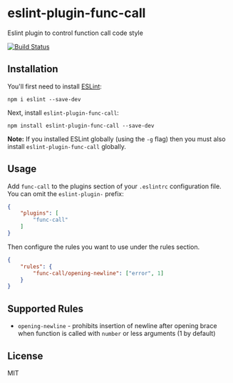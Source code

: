 # eslint-plugin-func-call

Eslint plugin to control function call code style

[![Build Status](https://travis-ci.org/titarenko/eslint-plugin-func-call.svg?branch=master)](https://travis-ci.org/titarenko/eslint-plugin-func-call)

## Installation

You'll first need to install [ESLint](http://eslint.org):

```
npm i eslint --save-dev
```

Next, install `eslint-plugin-func-call`:

```
npm install eslint-plugin-func-call --save-dev
```

**Note:** If you installed ESLint globally (using the `-g` flag) then you must also install `eslint-plugin-func-call` globally.

## Usage

Add `func-call` to the plugins section of your `.eslintrc` configuration file. You can omit the `eslint-plugin-` prefix:

```json
{
    "plugins": [
        "func-call"
    ]
}
```

Then configure the rules you want to use under the rules section.

```json
{
    "rules": {
        "func-call/opening-newline": ["error", 1]
    }
}
```

## Supported Rules

* `opening-newline` - prohibits insertion of newline after opening brace when function is called with `number` or less arguments (1 by default)

## License

MIT
